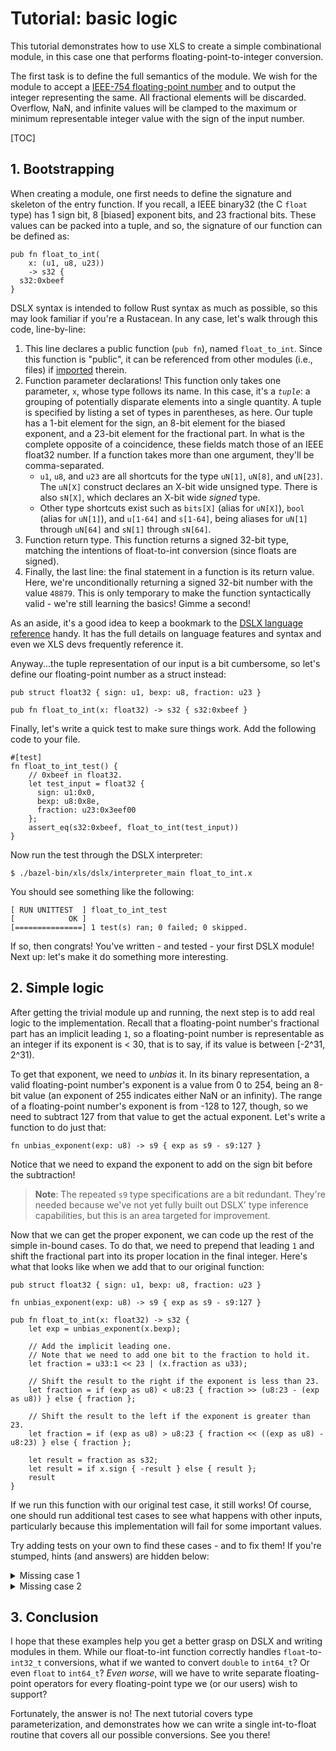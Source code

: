 # Tutorial: basic logic

This tutorial demonstrates how to use XLS to create a simple combinational
module, in this case one that performs floating-point-to-integer conversion.

The first task is to define the full semantics of the module. We wish for the
module to accept a
[IEEE-754 floating-point number](https://en.wikipedia.org/wiki/IEEE_754) and to
output the integer representing the same. All fractional elements will be
discarded. Overflow, NaN, and infinite values will be clamped to the maximum or
minimum representable integer value with the sign of the input number.

[TOC]

## 1. Bootstrapping

When creating a module, one first needs to define the signature and skeleton of
the entry function. If you recall, a IEEE binary32 (the C `float` type) has 1
sign bit, 8 [biased] exponent bits, and 23 fractional bits. These values can be
packed into a tuple, and so, the signature of our function can be defined as:

```dslx-snippet
pub fn float_to_int(
    x: (u1, u8, u23))
    -> s32 {
  s32:0xbeef
}
```

DSLX syntax is intended to follow Rust syntax as much as possible, so this may
look familiar if you're a Rustacean. In any case, let's walk through this code,
line-by-line:

1.  This line declares a public function (`pub fn`), named `float_to_int`. Since
    this function is "public", it can be referenced from other modules (i.e.,
    files) if
    [imported](../dslx_reference.md#imports)
    therein.
2.  Function parameter declarations! This function only takes one parameter,
    `x`, whose type follows its name. In this case, it's a *`tuple`*: a grouping
    of potentially disparate elements into a single quantity. A tuple is
    specified by listing a set of types in parentheses, as here. Our tuple has a
    1-bit element for the sign, an 8-bit element for the biased exponent, and a
    23-bit element for the fractional part. In what is the complete opposite of
    a coincidence, these fields match those of an IEEE float32 number. If a
    function takes more than one argument, they'll be comma-separated.
    -   `u1`, `u8`, and `u23` are all shortcuts for the type `uN[1]`, `uN[8]`,
        and `uN[23]`. The `uN[X]` construct declares an X-bit wide unsigned
        type. There is also `sN[X]`, which declares an X-bit wide *signed* type.
    -   Other type shortcuts exist such as `bits[X]` (alias for `uN[X]`), `bool`
        (alias for `uN[1]`), and `u[1-64]` and `s[1-64]`, being aliases for
        `uN[1]` through `uN[64]` and `sN[1]` through `sN[64]`.
3.  Function return type. This function returns a signed 32-bit type, matching
    the intentions of float-to-int conversion (since floats are signed).
4.  Finally, the last line: the final statement in a function is its return
    value. Here, we're unconditionally returning a signed 32-bit number with the
    value `48879`. This is only temporary to make the function syntactically
    valid - we're still learning the basics! Gimme a second!

As an aside, it's a good idea to keep a bookmark to the
[DSLX language reference](../dslx_reference.md)
handy. It has the full details on language features and syntax and even we XLS
devs frequently reference it.

Anyway...the tuple representation of our input is a bit cumbersome, so let's
define our floating-point number as a struct instead:

```dslx
pub struct float32 { sign: u1, bexp: u8, fraction: u23 }

pub fn float_to_int(x: float32) -> s32 { s32:0xbeef }
```

Finally, let's write a quick test to make sure things work. Add the following
code to your file.

```dslx-snippet
#[test]
fn float_to_int_test() {
    // 0xbeef in float32.
    let test_input = float32 {
      sign: u1:0x0,
      bexp: u8:0x8e,
      fraction: u23:0x3eef00
    };
    assert_eq(s32:0xbeef, float_to_int(test_input))
}
```

Now run the test through the DSLX interpreter:

```
$ ./bazel-bin/xls/dslx/interpreter_main float_to_int.x
```

You should see something like the following:

```
[ RUN UNITTEST  ] float_to_int_test
[            OK ]
[===============] 1 test(s) ran; 0 failed; 0 skipped.
```

If so, then congrats! You've written - and tested - your first DSLX module! Next
up: let's make it do something more interesting.

## 2. Simple logic

After getting the trivial module up and running, the next step is to add real
logic to the implementation. Recall that a floating-point number's fractional
part has an implicit leading `1`, so a floating-point number is representable as
an integer if its exponent is < 30, that is to say, if its value is between
[-2^31, 2^31).

To get that exponent, we need to _unbias_ it. In its binary representation, a
valid floating-point number's exponent is a value from 0 to 254, being an
8-bit value (an exponent of 255 indicates either NaN or an infinity).
The range of a floating-point number's exponent is from -128 to 127, though, so
we need to subtract 127 from that value to get the actual exponent. Let's write
a function to do just that:

```dslx
fn unbias_exponent(exp: u8) -> s9 { exp as s9 - s9:127 }
```

Notice that we need to expand the exponent to add on the sign bit before the
subtraction!

> **Note**: The repeated `s9` type specifications are a bit redundant. They're
> needed because we've not yet fully built out DSLX' type inference
> capabilities, but this is an area targeted for improvement.

Now that we can get the proper exponent, we can code up the rest of the simple
in-bound cases. To do that, we need to prepend that leading `1` and shift the
fractional part into its proper location in the final integer. Here's what that
looks like when we add that to our original function:

```dslx
pub struct float32 { sign: u1, bexp: u8, fraction: u23 }

fn unbias_exponent(exp: u8) -> s9 { exp as s9 - s9:127 }

pub fn float_to_int(x: float32) -> s32 {
    let exp = unbias_exponent(x.bexp);

    // Add the implicit leading one.
    // Note that we need to add one bit to the fraction to hold it.
    let fraction = u33:1 << 23 | (x.fraction as u33);

    // Shift the result to the right if the exponent is less than 23.
    let fraction = if (exp as u8) < u8:23 { fraction >> (u8:23 - (exp as u8)) } else { fraction };

    // Shift the result to the left if the exponent is greater than 23.
    let fraction = if (exp as u8) > u8:23 { fraction << ((exp as u8) - u8:23) } else { fraction };

    let result = fraction as s32;
    let result = if x.sign { -result } else { result };
    result
}
```

If we run this function with our original test case, it still works! Of course,
one should run additional test cases to see what happens with other inputs,
particularly because this implementation will fail for some important values.

Try adding tests on your own to find these cases - and to fix them! If you're
stumped, hints (and answers) are hidden below:

<details>
<summary>Missing case 1</summary>
What if the input is 0.0? What should the result be?

To fix this, add a specific check for a zero exponent and fractional part.
</details>

<details>
<summary>Missing case 2</summary>
Are NaNs or infinite numbers handled correctly?

To fix, add a special check for NaN or infinities at function end. Consider
making `is_inf` and `is_nan` functions!
</details>

## 3. Conclusion

I hope that these examples help you get a better grasp on DSLX and writing
modules in them. While our float-to-int function correctly handles
`float`-to-`int32_t` conversions, what if we wanted to convert `double` to
`int64_t`? Or even `float` to `int64_t`? _Even worse_, will we have to write
separate floating-point operators for every floating-point type we (or our
users) wish to support?

Fortunately, the answer is no! The next tutorial covers type parameterization,
and demonstrates how we can write a single int-to-float routine that covers all
our possible conversions. See you there!
